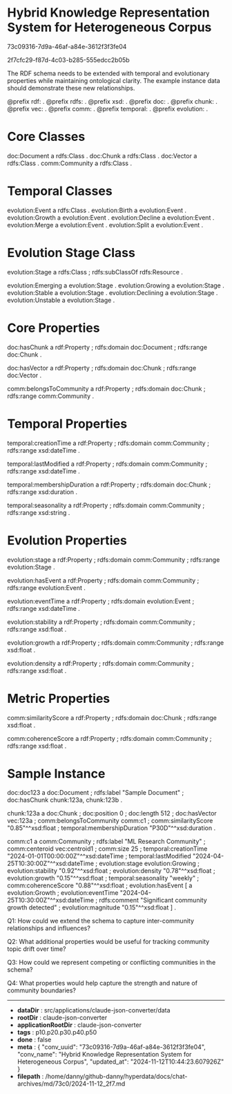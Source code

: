 # Hybrid Knowledge Representation System for Heterogeneous Corpus

73c09316-7d9a-46af-a84e-3612f3f3fe04

2f7cfc29-f87d-4c03-b285-555edcc2b05b

 <antThinking>The RDF schema needs to be extended with temporal and evolutionary properties while maintaining ontological clarity. The example instance data should demonstrate these new relationships.</antThinking>

<antArtifact identifier="extended-rdf-schema" type="application/vnd.ant.code" language="turtle" title="Extended RDF Schema with Temporal Properties">
@prefix rdf: <http://www.w3.org/1999/02/22-rdf-syntax-ns#> .
@prefix rdfs: <http://www.w3.org/2000/01/rdf-schema#> .
@prefix xsd: <http://www.w3.org/2001/XMLSchema#> .
@prefix doc: <http://example.org/doc/> .
@prefix chunk: <http://example.org/chunk/> .
@prefix vec: <http://example.org/vector/> .
@prefix comm: <http://example.org/community/> .
@prefix temporal: <http://example.org/temporal/> .
@prefix evolution: <http://example.org/evolution/> .

# Core Classes
doc:Document a rdfs:Class .
doc:Chunk a rdfs:Class .
doc:Vector a rdfs:Class .
comm:Community a rdfs:Class .

# Temporal Classes
evolution:Event a rdfs:Class .
evolution:Birth a evolution:Event .
evolution:Growth a evolution:Event .
evolution:Decline a evolution:Event .
evolution:Merge a evolution:Event .
evolution:Split a evolution:Event .

# Evolution Stage Class
evolution:Stage a rdfs:Class ;
    rdfs:subClassOf rdfs:Resource .

evolution:Emerging a evolution:Stage .
evolution:Growing a evolution:Stage .
evolution:Stable a evolution:Stage .
evolution:Declining a evolution:Stage .
evolution:Unstable a evolution:Stage .

# Core Properties
doc:hasChunk a rdf:Property ;
    rdfs:domain doc:Document ;
    rdfs:range doc:Chunk .

doc:hasVector a rdf:Property ;
    rdfs:domain doc:Chunk ;
    rdfs:range doc:Vector .

comm:belongsToCommunity a rdf:Property ;
    rdfs:domain doc:Chunk ;
    rdfs:range comm:Community .

# Temporal Properties
temporal:creationTime a rdf:Property ;
    rdfs:domain comm:Community ;
    rdfs:range xsd:dateTime .

temporal:lastModified a rdf:Property ;
    rdfs:domain comm:Community ;
    rdfs:range xsd:dateTime .

temporal:membershipDuration a rdf:Property ;
    rdfs:domain doc:Chunk ;
    rdfs:range xsd:duration .

temporal:seasonality a rdf:Property ;
    rdfs:domain comm:Community ;
    rdfs:range xsd:string .

# Evolution Properties
evolution:stage a rdf:Property ;
    rdfs:domain comm:Community ;
    rdfs:range evolution:Stage .

evolution:hasEvent a rdf:Property ;
    rdfs:domain comm:Community ;
    rdfs:range evolution:Event .

evolution:eventTime a rdf:Property ;
    rdfs:domain evolution:Event ;
    rdfs:range xsd:dateTime .

evolution:stability a rdf:Property ;
    rdfs:domain comm:Community ;
    rdfs:range xsd:float .

evolution:growth a rdf:Property ;
    rdfs:domain comm:Community ;
    rdfs:range xsd:float .

evolution:density a rdf:Property ;
    rdfs:domain comm:Community ;
    rdfs:range xsd:float .

# Metric Properties
comm:similarityScore a rdf:Property ;
    rdfs:domain doc:Chunk ;
    rdfs:range xsd:float .

comm:coherenceScore a rdf:Property ;
    rdfs:domain comm:Community ;
    rdfs:range xsd:float .

# Sample Instance
doc:doc123 a doc:Document ;
    rdfs:label "Sample Document" ;
    doc:hasChunk chunk:123a, chunk:123b .

chunk:123a a doc:Chunk ;
    doc:position 0 ;
    doc:length 512 ;
    doc:hasVector vec:123a ;
    comm:belongsToCommunity comm:c1 ;
    comm:similarityScore "0.85"^^xsd:float ;
    temporal:membershipDuration "P30D"^^xsd:duration .

comm:c1 a comm:Community ;
    rdfs:label "ML Research Community" ;
    comm:centeroid vec:centroid1 ;
    comm:size 25 ;
    temporal:creationTime "2024-01-01T00:00:00Z"^^xsd:dateTime ;
    temporal:lastModified "2024-04-25T10:30:00Z"^^xsd:dateTime ;
    evolution:stage evolution:Growing ;
    evolution:stability "0.92"^^xsd:float ;
    evolution:density "0.78"^^xsd:float ;
    evolution:growth "0.15"^^xsd:float ;
    temporal:seasonality "weekly" ;
    comm:coherenceScore "0.88"^^xsd:float ;
    evolution:hasEvent [
        a evolution:Growth ;
        evolution:eventTime "2024-04-25T10:30:00Z"^^xsd:dateTime ;
        rdfs:comment "Significant community growth detected" ;
        evolution:magnitude "0.15"^^xsd:float
    ] .
</antArtifact>

Q1: How could we extend the schema to capture inter-community relationships and influences?

Q2: What additional properties would be useful for tracking community topic drift over time?

Q3: How could we represent competing or conflicting communities in the schema?

Q4: What properties would help capture the strength and nature of community boundaries?

---

* **dataDir** : src/applications/claude-json-converter/data
* **rootDir** : claude-json-converter
* **applicationRootDir** : claude-json-converter
* **tags** : p10.p20.p30.p40.p50
* **done** : false
* **meta** : {
  "conv_uuid": "73c09316-7d9a-46af-a84e-3612f3f3fe04",
  "conv_name": "Hybrid Knowledge Representation System for Heterogeneous Corpus",
  "updated_at": "2024-11-12T10:44:23.607926Z"
}
* **filepath** : /home/danny/github-danny/hyperdata/docs/chat-archives/md/73c0/2024-11-12_2f7.md